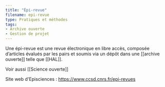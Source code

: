 ```yaml
---
title: "Épi-revue"
filename: epi-revue
type: Pratiques et méthodes
tags:
- Archive ouverte
- Gestion de projet
---
```


Une épi-revue est une revue électronique en libre accès, composée d’articles évalués par les pairs et soumis via un dépôt dans une [[archive ouverte]] telle que [[HAL]].

Voir aussi [[Science ouverte]]

Site web d'Episciences : <https://www.ccsd.cnrs.fr/epi-revues>

